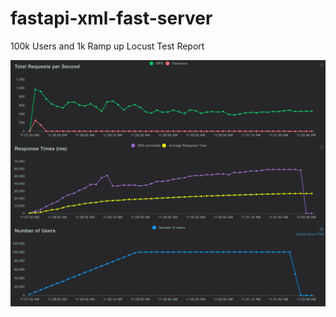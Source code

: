 # fastapi-xml-fast-server

100k Users and 1k Ramp up Locust Test Report

![](images/number_of_users_1719161342.094.png)
